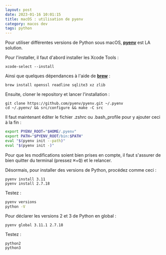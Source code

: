 ```yaml
---
layout: post
date: 2023-01-16 10:01:15
title: macOS : utilisation de pyenv
category: macos dev
tags: python
---  
```


Pour utiliser différentes versions de Python sous macOS, [**pyenv**](https://github.com/pyenv/pyenv) est LA solution.

Pour l'installer, il faut d'abord installer les Xcode Tools :  
```shell
xcode-select --install
```
Ainsi que quelques dépendances à l'aide de [**brew**](https://docs.brew.sh/Installation) :  
```shell
brew install openssl readline sqlite3 xz zlib
```

Ensuite, cloner le repository et lancer l'installation :  
```shell
git clone https://github.com/pyenv/pyenv.git ~/.pyenv
cd ~/.pyenv/ && src/configure && make -C src
```

Il faut maintenant éditer le fichier .zshrc ou .bash_profile pour y ajouter ceci à la fin :
```bash
export PYENV_ROOT="$HOME/.pyenv" 
export PATH="$PYENV_ROOT/bin:$PATH" 
eval "$(pyenv init --path)" 
eval "$(pyenv init -)"
```
Pour que les modifications soient bien prises en compte, il faut s'assurer de bien quitter du terminal (pressez <kbd>⌘</kbd>+<kbd>Q</kbd>) et le relancer.

Désormais, pour installer des versions de Python, procédez comme ceci :  
```shell
pyenv install 3.11
pyenv install 2.7.18
```

Testez :
```bash
pyenv versions
python -V
```

Pour déclarer les versions 2 et 3 de Python en global :
```shell
pyenv global 3.11.1 2.7.18
```
Testez :  
```shell
python2
python3
```
